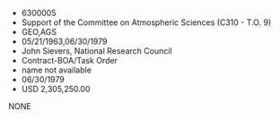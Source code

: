 * 6300005
* Support of the Committee on Atmospheric Sciences            (C310 - T.O. 9)
* GEO,AGS
* 05/21/1963,06/30/1979
* John Sievers, National Research Council
* Contract-BOA/Task Order
*   name not available
* 06/30/1979
* USD 2,305,250.00

NONE